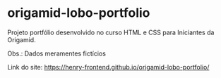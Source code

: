 # origamid-lobo-portfolio

Projeto portfólio desenvolvido no curso HTML e CSS para Iniciantes da Origamid. 

Obs.: Dados meramentes fictícios 

Link do site: https://henry-frontend.github.io/origamid-lobo-portfolio/
